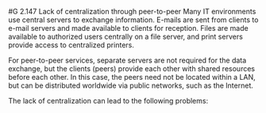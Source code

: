 #G 2.147 Lack of centralization through peer-to-peer
Many IT environments use central servers to exchange information. E-mails are sent from clients to e-mail servers and made available to clients for reception. Files are made available to authorized users centrally on a file server, and print servers provide access to centralized printers.

For peer-to-peer services, separate servers are not required for the data exchange, but the clients (peers) provide each other with shared resources before each other. In this case, the peers need not be located within a LAN, but can be distributed worldwide via public networks, such as the Internet.

The lack of centralization can lead to the following problems:



